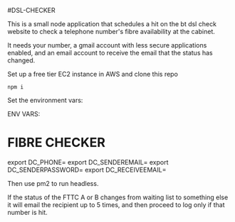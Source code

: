 #DSL-CHECKER

This is a small node application that schedules a hit on the bt dsl check website to check a telephone number's fibre availability at the cabinet.

It needs your number, a gmail account with less secure applications enabled, and an email account to receive the email that the status has changed.

Set up a free tier EC2 instance in AWS and clone this repo

`npm i`

Set the environment vars:

ENV VARS:

# FIBRE CHECKER
export DC_PHONE=
export DC_SENDEREMAIL=
export DC_SENDERPASSWORD=
export DC_RECEIVEEMAIL=

Then use pm2 to run headless.

If the status of the FTTC A or B changes from waiting list to something else it will email the recipient up to 5 times, and then proceed to log only if that number is hit.